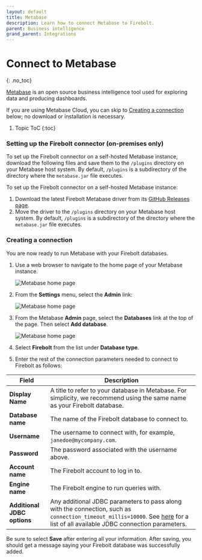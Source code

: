 ```yaml
---
layout: default
title: Metabase
description: Learn how to connect Metabase to Firebolt.
parent: Business intelligence
grand_parent: Integrations
---
```


# Connect to Metabase
{: .no_toc}

[Metabase](https://www.metabase.com/) is an open source business intelligence tool used for exploring data and producing dashboards.

If you are using Metabase Cloud, you can skip to [Creating a connection](#creating-a-connection) below; no download or installation is necessary. 

1. Topic ToC
{:toc}

### Setting up the Firebolt connector (on-premises only)

To set up the Firebolt connector on a self-hosted Metabase instance, download the following files and save them to the `/plugins` directory on your Metabase host system. By default, `/plugins` is a subdirectory of the directory where the `metabase.jar` file executes.

To set up the Firebolt connector on a self-hosted Metabase instance:
1. Download the latest Firebolt Metabase driver from its [GitHub Releases page](https://github.com/firebolt-db/metabase-firebolt-driver/releases).
2. Move the driver to the `/plugins` directory on your Metabase host system. By default, `/plugins` is a subdirectory of the directory where the `metabase.jar` file executes.

### Creating a connection

You are now ready to run Metabase with your Firebolt databases.

1. Use a web browser to navigate to the home page of your Metabase instance.

    ![Metabase home page](../../assets/images/Metabase_home.png)

2. From the **Settings** menu, select the **Admin** link:

    ![Metabase home page](../../assets/images/Metabase_admin_menu.png)

3. From the Metabase **Admin** page, select the **Databases** link at the top of the page. Then select **Add database**.  

    ![Metabase home page](../../assets/images/Metabase_admin_menu2.png)

4. Select **Firebolt** from the list under **Database type**.

5. Enter the rest of the connection parameters needed to connect to Firebolt as follows:

| Field                          | Description                                                                  | 
| ------------------------------ | ---------------------------------------------------------------------------- |
| **Display Name**               | A title to refer to your database in Metabase. For simplicity, we recommend using the same name as your Firebolt database. |
| **Database name**              | The name of the Firebolt database to connect to.                             |
| **Username**                   | The username to connect with, for example, `janedoe@mycompany.com`.          |
| **Password**                   | The password associated with the username above.                             |
| **Account name**               | The Firebolt account to log in to.                                           |
| **Engine name**                | The Firebolt engine to run queries with.                                     |
| **Additional JDBC options**    | Any additional JDBC parameters to pass along with the connection, such as `connection_timeout_millis=10000`. See [here](https://docs.firebolt.io/developing-with-firebolt/connecting-with-jdbc.html#available-connection-parameters) for a list of all available JDBC connection parameters. |

Be sure to select **Save** after entering all your information. After saving, you should get a message saying your Firebolt database was successfully added.
